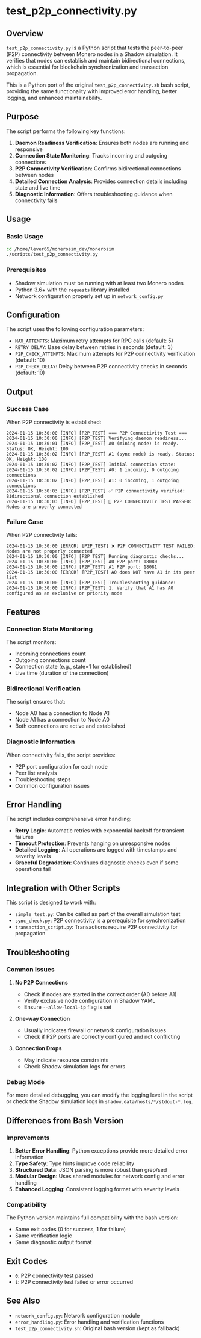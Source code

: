 # test_p2p_connectivity.py

## Overview

`test_p2p_connectivity.py` is a Python script that tests the peer-to-peer (P2P) connectivity between Monero nodes in a Shadow simulation. It verifies that nodes can establish and maintain bidirectional connections, which is essential for blockchain synchronization and transaction propagation.

This is a Python port of the original `test_p2p_connectivity.sh` bash script, providing the same functionality with improved error handling, better logging, and enhanced maintainability.

## Purpose

The script performs the following key functions:

1. **Daemon Readiness Verification**: Ensures both nodes are running and responsive
2. **Connection State Monitoring**: Tracks incoming and outgoing connections
3. **P2P Connectivity Verification**: Confirms bidirectional connections between nodes
4. **Detailed Connection Analysis**: Provides connection details including state and live time
5. **Diagnostic Information**: Offers troubleshooting guidance when connectivity fails

## Usage

### Basic Usage

```bash
cd /home/lever65/monerosim_dev/monerosim
./scripts/test_p2p_connectivity.py
```

### Prerequisites

- Shadow simulation must be running with at least two Monero nodes
- Python 3.6+ with the `requests` library installed
- Network configuration properly set up in `network_config.py`

## Configuration

The script uses the following configuration parameters:

- `MAX_ATTEMPTS`: Maximum retry attempts for RPC calls (default: 5)
- `RETRY_DELAY`: Base delay between retries in seconds (default: 3)
- `P2P_CHECK_ATTEMPTS`: Maximum attempts for P2P connectivity verification (default: 10)
- `P2P_CHECK_DELAY`: Delay between P2P connectivity checks in seconds (default: 10)

## Output

### Success Case

When P2P connectivity is established:

```
2024-01-15 10:30:00 [INFO] [P2P_TEST] === P2P Connectivity Test ===
2024-01-15 10:30:00 [INFO] [P2P_TEST] Verifying daemon readiness...
2024-01-15 10:30:01 [INFO] [P2P_TEST] A0 (mining node) is ready. Status: OK, Height: 100
2024-01-15 10:30:02 [INFO] [P2P_TEST] A1 (sync node) is ready. Status: OK, Height: 100
2024-01-15 10:30:02 [INFO] [P2P_TEST] Initial connection state:
2024-01-15 10:30:02 [INFO] [P2P_TEST] A0: 1 incoming, 0 outgoing connections
2024-01-15 10:30:02 [INFO] [P2P_TEST] A1: 0 incoming, 1 outgoing connections
2024-01-15 10:30:03 [INFO] [P2P_TEST] ✅ P2P connectivity verified: Bidirectional connection established
2024-01-15 10:30:03 [INFO] [P2P_TEST] 🎉 P2P CONNECTIVITY TEST PASSED: Nodes are properly connected
```

### Failure Case

When P2P connectivity fails:

```
2024-01-15 10:30:00 [ERROR] [P2P_TEST] ❌ P2P CONNECTIVITY TEST FAILED: Nodes are not properly connected
2024-01-15 10:30:00 [INFO] [P2P_TEST] Running diagnostic checks...
2024-01-15 10:30:00 [INFO] [P2P_TEST] A0 P2P port: 18080
2024-01-15 10:30:00 [INFO] [P2P_TEST] A1 P2P port: 18081
2024-01-15 10:30:00 [ERROR] [P2P_TEST] A0 does NOT have A1 in its peer list
2024-01-15 10:30:00 [INFO] [P2P_TEST] Troubleshooting guidance:
2024-01-15 10:30:00 [INFO] [P2P_TEST] 1. Verify that A1 has A0 configured as an exclusive or priority node
```

## Features

### Connection State Monitoring

The script monitors:
- Incoming connections count
- Outgoing connections count
- Connection state (e.g., state=1 for established)
- Live time (duration of the connection)

### Bidirectional Verification

The script ensures that:
- Node A0 has a connection to Node A1
- Node A1 has a connection to Node A0
- Both connections are active and established

### Diagnostic Information

When connectivity fails, the script provides:
- P2P port configuration for each node
- Peer list analysis
- Troubleshooting steps
- Common configuration issues

## Error Handling

The script includes comprehensive error handling:

- **Retry Logic**: Automatic retries with exponential backoff for transient failures
- **Timeout Protection**: Prevents hanging on unresponsive nodes
- **Detailed Logging**: All operations are logged with timestamps and severity levels
- **Graceful Degradation**: Continues diagnostic checks even if some operations fail

## Integration with Other Scripts

This script is designed to work with:

- `simple_test.py`: Can be called as part of the overall simulation test
- `sync_check.py`: P2P connectivity is a prerequisite for synchronization
- `transaction_script.py`: Transactions require P2P connectivity for propagation

## Troubleshooting

### Common Issues

1. **No P2P Connections**
   - Check if nodes are started in the correct order (A0 before A1)
   - Verify exclusive node configuration in Shadow YAML
   - Ensure `--allow-local-ip` flag is set

2. **One-way Connection**
   - Usually indicates firewall or network configuration issues
   - Check if P2P ports are correctly configured and not conflicting

3. **Connection Drops**
   - May indicate resource constraints
   - Check Shadow simulation logs for errors

### Debug Mode

For more detailed debugging, you can modify the logging level in the script or check the Shadow simulation logs in `shadow.data/hosts/*/stdout-*.log`.

## Differences from Bash Version

### Improvements

1. **Better Error Handling**: Python exceptions provide more detailed error information
2. **Type Safety**: Type hints improve code reliability
3. **Structured Data**: JSON parsing is more robust than grep/sed
4. **Modular Design**: Uses shared modules for network config and error handling
5. **Enhanced Logging**: Consistent logging format with severity levels

### Compatibility

The Python version maintains full compatibility with the bash version:
- Same exit codes (0 for success, 1 for failure)
- Same verification logic
- Same diagnostic output format

## Exit Codes

- `0`: P2P connectivity test passed
- `1`: P2P connectivity test failed or error occurred

## See Also

- `network_config.py`: Network configuration module
- `error_handling.py`: Error handling and verification functions
- `test_p2p_connectivity.sh`: Original bash version (kept as fallback)